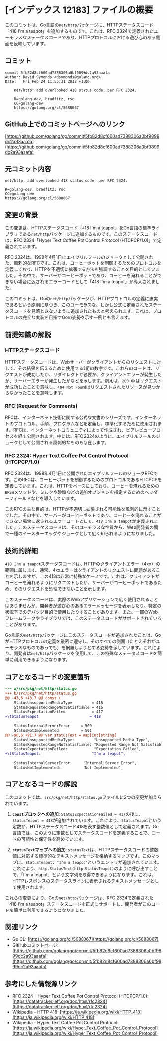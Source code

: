 # [インデックス 12183] ファイルの概要

このコミットは、Go言語の`net/http`パッケージに、HTTPステータスコード「418 I'm a teapot」を追加するものです。これは、RFC 2324で定義されたユーモラスなステータスコードであり、HTTPプロトコルにおける遊び心のある側面を反映しています。

## コミット

```
commit 5fb82d8cf600ad7388306a0bf9899dc2a93aaafa
Author: David Symonds <dsymonds@golang.org>
Date:   Fri Feb 24 11:55:31 2012 +1100

    net/http: add overlooked 418 status code, per RFC 2324.
    
    R=golang-dev, bradfitz, rsc
    CC=golang-dev
    https://golang.org/cl/5688067
```

## GitHub上でのコミットページへのリンク

[https://github.com/golang/go/commit/5fb82d8cf600ad7388306a0bf9899dc2a93aaafa](https://github.com/golang/go/commit/5fb82d8cf600ad7388306a0bf9899dc2a93aaafa)

## 元コミット内容

```
net/http: add overlooked 418 status code, per RFC 2324.

R=golang-dev, bradfitz, rsc
CC=golang-dev
https://golang.org/cl/5688067
```

## 変更の背景

この変更は、HTTPステータスコード「418 I'm a teapot」をGo言語の標準ライブラリである`net/http`パッケージに追加するものです。このステータスコードは、RFC 2324「Hyper Text Coffee Pot Control Protocol (HTCPCP/1.0)」で定義されています。

RFC 2324は、1998年4月1日にエイプリルフールのジョークとして公開された、風刺的なRFCです。これは、コーヒーポットを制御するためのプロトコルを定義しており、HTTPを不適切に拡張する方法を強調することを目的としていました。その中で、サーバーがコーヒーポットであり、コーヒーを淹れることができない場合に返されるエラーコードとして「418 I'm a teapot」が導入されました。

このコミットは、Goの`net/http`パッケージが、HTTPプロトコルの定義に忠実であるという原則に基づき、このユーモラスな、しかし公式に定義されたステータスコードを見落とさないように追加されたものと考えられます。これは、プロトコルの完全な実装を目指すGoの姿勢を示す一例とも言えます。

## 前提知識の解説

### HTTPステータスコード

HTTPステータスコードは、Webサーバーがクライアントからのリクエストに対して、その結果を伝えるために使用する3桁の数字です。これらのコードは、リクエストが成功したか、リダイレクトが必要か、クライアントエラーが発生したか、サーバーエラーが発生したかなどを示します。例えば、`200 OK`はリクエストが成功したことを意味し、`404 Not Found`はリクエストされたリソースが見つからなかったことを意味します。

### RFC (Request for Comments)

RFCは、インターネット技術に関する公式な文書のシリーズです。インターネットのプロトコル、手順、プログラムなどを定義し、標準化するために使用されます。RFCは、インターネットコミュニティによって作成され、ピアレビュープロセスを経て公開されます。中には、RFC 2324のように、エイプリルフールのジョークとして公開される風刺的なものも存在します。

### RFC 2324: Hyper Text Coffee Pot Control Protocol (HTCPCP/1.0)

RFC 2324は、1998年4月1日に公開されたエイプリルフールのジョークRFCです。このRFCは、コーヒーポットを制御するためのプロトコルであるHTCPCPを定義しています。これは、HTTPをベースにしており、コーヒーを淹れるための`BREW`メソッドや、ミルクや砂糖などの追加オプションを指定するためのヘッダーフィールドなどを導入しています。

このRFCの主な目的は、HTTPが不適切に拡張される可能性を風刺的に示すことでした。その中で、サーバーがコーヒーポットであり、コーヒーを淹れることができない場合に返されるエラーコードとして、`418 I'm a teapot`が定義されました。このステータスコードは、そのユーモラスな性質から、Web開発者の間で一種のイースターエッグやジョークとして広く知られるようになりました。

## 技術的詳細

`418 I'm a teapot`ステータスコードは、HTTPのクライアントエラー（4xx）の範囲に属します。通常、4xxエラーはクライアントのリクエストに問題があることを示しますが、この418は非常に特殊なケースです。これは、クライアントがコーヒーを淹れるようにリクエストしたが、サーバーがコーヒーポットであるため、そのリクエストを処理できないことを示します。

このステータスコードは、実際のWebアプリケーションで広く使用されることはありませんが、開発者が遊び心のあるエラーメッセージを表示したり、特定の状況下でのデバッグ目的で使用したりすることがあります。また、一部のWebフレームワークやライブラリでは、このステータスコードがサポートされていることがあります。

Go言語の`net/http`パッケージにこのステータスコードが追加されたことは、GoがHTTPプロトコルの定義を厳密に遵守し、そのすべての側面（たとえそれがユーモラスなものであっても）を網羅しようとする姿勢を示しています。これにより、開発者は`net/http`パッケージを使用して、この特殊なステータスコードを簡単に利用できるようになります。

## コアとなるコードの変更箇所

```diff
--- a/src/pkg/net/http/status.go
+++ b/src/pkg/net/http/status.go
@@ -43,6 +43,7 @@ const (
 	StatusUnsupportedMediaType         = 415
 	StatusRequestedRangeNotSatisfiable = 416
 	StatusExpectationFailed            = 417
+\tStatusTeapot                       = 418
 
 	StatusInternalServerError     = 500
 	StatusNotImplemented          = 501
@@ -90,6 +91,7 @@ var statusText = map[int]string{
 	StatusUnsupportedMediaType:         "Unsupported Media Type",
 	StatusRequestedRangeNotSatisfiable: "Requested Range Not Satisfiable",
 	StatusExpectationFailed:            "Expectation Failed",
+\tStatusTeapot:                       "I'm a teapot",
 
 	StatusInternalServerError:     "Internal Server Error",
 	StatusNotImplemented:          "Not Implemented",
```

## コアとなるコードの解説

このコミットでは、`src/pkg/net/http/status.go`ファイルに2つの変更が加えられています。

1.  **`const`ブロックへの追加**:
    `StatusExpectationFailed = 417`の後に、`StatusTeapot = 418`が追加されています。これにより、`StatusTeapot`という定数が、HTTPステータスコード418を表す整数値として定義されます。Go言語では、このように定数としてステータスコードを定義することで、コードの可読性と保守性を高めています。

2.  **`statusText`マップへの追加**:
    `statusText`は、HTTPステータスコードの整数値に対応する標準的なテキストメッセージを格納するマップです。このマップに、`StatusTeapot: "I'm a teapot"`というエントリが追加されています。これにより、`http.StatusText(http.StatusTeapot)`のように呼び出すことで、「I'm a teapot」という文字列を取得できるようになります。これは、HTTPレスポンスのステータスラインに表示されるテキストメッセージとして使用されます。

これらの変更により、Goの`net/http`パッケージは、RFC 2324で定義された「418 I'm a teapot」ステータスコードを正式にサポートし、開発者がこのコードを簡単に利用できるようになりました。

## 関連リンク

*   Go CL: [https://golang.org/cl/5688067](https://golang.org/cl/5688067)
*   GitHubコミットページ: [https://github.com/golang/go/commit/5fb82d8cf600ad7388306a0bf9899dc2a93aaafa](https://github.com/golang/go/commit/5fb82d8cf600ad7388306a0bf9899dc2a93aaafa)

## 参考にした情報源リンク

*   RFC 2324 - Hyper Text Coffee Pot Control Protocol (HTCPCP/1.0): [https://datatracker.ietf.org/doc/html/rfc2324](https://datatracker.ietf.org/doc/html/rfc2324)
*   Wikipedia - HTTP 418: [https://ja.wikipedia.org/wiki/HTTP_418](https://ja.wikipedia.org/wiki/HTTP_418)
*   Wikipedia - Hyper Text Coffee Pot Control Protocol: [https://ja.wikipedia.org/wiki/Hyper_Text_Coffee_Pot_Control_Protocol](https://ja.wikipedia.org/wiki/Hyper_Text_Coffee_Pot_Control_Protocol)
